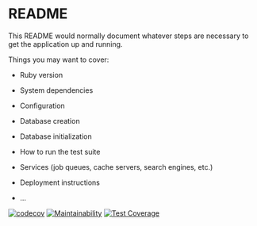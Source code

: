 # README

This README would normally document whatever steps are necessary to get the
application up and running.

Things you may want to cover:

* Ruby version

* System dependencies

* Configuration

* Database creation

* Database initialization

* How to run the test suite

* Services (job queues, cache servers, search engines, etc.)

* Deployment instructions

* ...

[![codecov](https://codecov.io/gh/MKCMMSK/mskBlog/branch/main/graph/badge.svg?token=YPFC8KV4IQ)](https://codecov.io/gh/MKCMMSK/mskBlog)
[![Maintainability](https://api.codeclimate.com/v1/badges/bb4d6bd21be38227ecb0/maintainability)](https://codeclimate.com/github/MKCMMSK/mskBlog/maintainability)
[![Test Coverage](https://api.codeclimate.com/v1/badges/bb4d6bd21be38227ecb0/test_coverage)](https://codeclimate.com/github/MKCMMSK/mskBlog/test_coverage)
